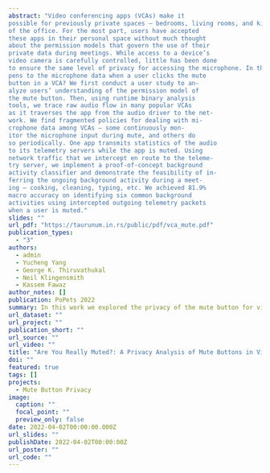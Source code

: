 ```yaml
---
abstract: "Video conferencing apps (VCAs) make it
possible for previously private spaces — bedrooms, living rooms, and kitchens — into semi-public extensions
of the office. For the most part, users have accepted
these apps in their personal space without much thought
about the permission models that govern the use of their
private data during meetings. While access to a device’s
video camera is carefully controlled, little has been done
to ensure the same level of privacy for accessing the microphone. In this work, we ask the question: what hap-
pens to the microphone data when a user clicks the mute
button in a VCA? We first conduct a user study to an-
alyze users’ understanding of the permission model of
the mute button. Then, using runtime binary analysis
tools, we trace raw audio flow in many popular VCAs
as it traverses the app from the audio driver to the net-
work. We find fragmented policies for dealing with mi-
crophone data among VCAs — some continuously mon-
itor the microphone input during mute, and others do
so periodically. One app transmits statistics of the audio
to its telemetry servers while the app is muted. Using
network traffic that we intercept en route to the teleme-
try server, we implement a proof-of-concept background
activity classifier and demonstrate the feasibility of in-
ferring the ongoing background activity during a meet-
ing — cooking, cleaning, typing, etc. We achieved 81.9%
macro accuracy on identifying six common background
activities using intercepted outgoing telemetry packets
when a user is muted."
slides: ""
url_pdf: "https://taurunum.in.rs/public/pdf/vca_mute.pdf"
publication_types:
  - "3"
authors:
  - admin
  - Yucheng Yang
  - George K. Thiruvathukal
  - Neil Klingensmith
  - Kassem Fawaz
author_notes: []
publication: PoPets 2022
summary: In this work we explored the privacy of the mute button for video conferencing applications. We found that the software switch to mute the microphone is just that, a software switch. They can still access the microphone whenever they would like. We found that Cisco Webex was accessing the microphone while muted and sending audio derived telemetry data to their server which was a privacy violation.
url_dataset: ""
url_project: ""
publication_short: ""
url_source: ""
url_video: ""
title: "Are You Really Muted?: A Privacy Analysis of Mute Buttons in Video Conferencing Apps"
doi: ""
featured: true
tags: []
projects:
  - Mute Button Privacy
image:
  caption: ""
  focal_point: ""
  preview_only: false
date: 2022-04-02T00:00:00.000Z
url_slides: ""
publishDate: 2022-04-02T00:00:00Z
url_poster: ""
url_code: ""
---
```

